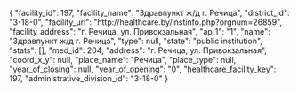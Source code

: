 {
    "facility_id": 197,
    "facility_name": "Здравпункт ж\/д г. Речица",
    "district_id": "3-18-0",
    "facility_url": "http:\/\/healthcare.by\/instinfo.php?orgnum=26859",
    "facility_address": "г. Речица, ул. Привокзальная",
    "ap_1": "1",
    "name": "Здравпункт ж\/д г. Речица",
    "type": null,
    "state": "public institution",
    "stats": [],
    "med_id": 204,
    "address": "г. Речица, ул. Привокзальная",
    "coord_x_y": null,
    "place_name": "Речица",
    "place_type": null,
    "year_of_closing": null,
    "year_of_opening": "0",
    "healthcare_facility_key": 197,
    "administrative_division_id": "3-18-0"
}